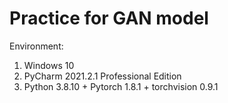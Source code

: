 # Practice for GAN model
Environment:
1. Windows 10
2. PyCharm 2021.2.1 Professional Edition
3. Python 3.8.10 + Pytorch 1.8.1 + torchvision 0.9.1